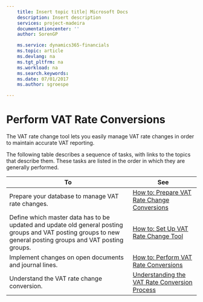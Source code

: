 ```yaml
---
    title: Insert topic title| Microsoft Docs
    description: Insert description
    services: project-madeira
    documentationcenter: ''
    author: SorenGP

    ms.service: dynamics365-financials
    ms.topic: article
    ms.devlang: na
    ms.tgt_pltfrm: na
    ms.workload: na
    ms.search.keywords:
    ms.date: 07/01/2017
    ms.author: sgroespe

---
```

# Perform VAT Rate Conversions
The VAT rate change tool lets you easily manage VAT rate changes in order to maintain accurate VAT reporting.  
  
 The following table describes a sequence of tasks, with links to the topics that describe them. These tasks are listed in the order in which they are generally performed.  
  
|To|See|  
|--------|---------|  
|Prepare your database to manage VAT rate changes.|[How to: Prepare VAT Rate Change Conversions](../how-to-prepare-vat-rate-change-conversions.md)|  
|Define which master data has to be updated and update old general posting groups and VAT posting groups to new general posting groups and VAT posting groups.|[How to: Set Up VAT Rate Change Tool](../how-to-set-up-vat-rate-change-tool.md)|  
|Implement changes on open documents and journal lines.|[How to: Perform VAT Rate Conversions](../how-to-perform-vat-rate-conversions.md)|  
|Understand the VAT rate change conversion.|[Understanding the VAT Rate Conversion Process](../understanding-the-vat-rate-conversion-process.md)|